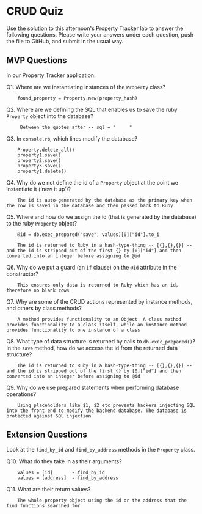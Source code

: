 # CRUD Quiz

Use the solution to this afternoon's Property Tracker lab to answer the following questions. Please write your answers under each question, push the file to GitHub, and submit in the usual way.

## MVP Questions

In our Property Tracker application:

Q1. Where are we instantiating instances of the `Property` class?

        found_property = Property.new(property_hash)

Q2. Where are we defining the SQL that enables us to save the ruby `Property` object into the database?

         Between the quotes after -- sql = "     "

Q3. In `console.rb`, which lines modify the database?

        Property.delete_all()
        property1.save()
        property2.save()
        property3.save()
        property1.delete()

Q4. Why do we not define the id of a `Property` object at the point we instantiate it (‘new it up’)?

        The id is auto-generated by the database as the primary key when the row is saved in the database and then passed back to Ruby

Q5. Where and how do we assign the id (that is generated by the database) to the ruby `Property` object?

        @id = db.exec_prepared("save", values)[0]["id"].to_i

        The id is returned to Ruby in a hash-type-thing -- [{},{},{}] -- and the id is stripped out of the first {} by [0]["id"] and then converted into an integer before assigning to @id

Q6. Why do we put a guard (an `if` clause) on the `@id` attribute in the constructor?

        This ensures only data is returned to Ruby which has an id, therefore no blank rows

Q7. Why are some of the CRUD actions represented by instance methods, and others by class methods?

        A method provides functionality to an Object. A class method provides functionality to a class itself, while an instance method provides functionality to one instance of a class

Q8. What type of data structure is returned by calls to `db.exec_prepared()`? In the `save` method, how do we access the id from the returned data structure?

        The id is returned to Ruby in a hash-type-thing -- [{},{},{}] -- and the id is stripped out of the first {} by [0]["id"] and then converted into an integer before assigning to @id        

Q9. Why do we use prepared statements when performing database operations?

        Using placeholders like $1, $2 etc prevents hackers injecting SQL into the front end to modify the backend database. The database is protected against SQL injection

## Extension Questions

Look at the `find_by_id` and `find_by_address` methods in the `Property` class.

Q10. What do they take in as their arguments?

        values = [id]       - find_by_id
        values = [address]  - find_by_address

Q11. What are their return values?

        The whole property object using the id or the address that the find functions searched for
